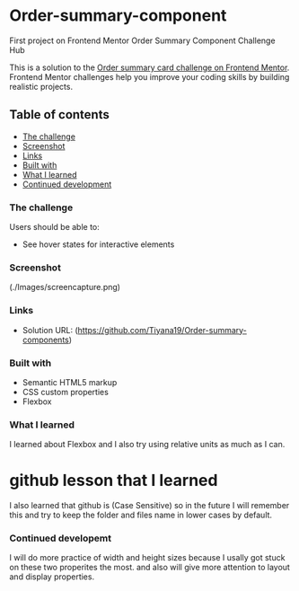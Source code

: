 # Order-summary-component
First project on Frontend Mentor Order Summary Component Challenge Hub

This is a solution to the [Order summary card challenge on Frontend Mentor](https://www.frontendmentor.io/challenges/order-summary-component-QlPmajDUj). Frontend Mentor challenges help you improve your coding skills by building realistic projects. 

## Table of contents

  - [The challenge](#the-challenge)
  - [Screenshot](#screenshot)
  - [Links](#links)
  - [Built with](#built-with)
  - [What I learned](#what-i-learned)
  - [Continued development](#continued-development)

### The challenge 

Users should be able to: 
- See hover states for interactive elements 

### Screenshot 

(./Images/screencapture.png) 

### Links 

- Solution URL: (https://github.com/Tiyana19/Order-summary-components)

### Built with 

- Semantic HTML5 markup 
- CSS custom properties 
- Flexbox 

### What I learned 

I learned about Flexbox and I also try using relative units as much as I can. 

# github lesson that I learned 
I also learned that github is (Case Sensitive) so in the future I will remember this and try to keep the folder and files name in lower cases by default.

### Continued developemt 

I will do more practice of width and height sizes because I usally got stuck on these two properites the most. and also will give more attention to layout and display properties.
